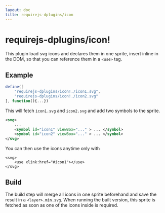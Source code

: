 ```yaml
---
layout: doc
title: requirejs-dplugins/icon
---
```


# requirejs-dplugins/icon!

This plugin load svg icons and declares them in one sprite, insert inline in the DOM, so that you can reference them
in a `<use>` tag.

## Example

```js
define([
    "requirejs-dplugins/icon!./icon1.svg",
    "requirejs-dplugins/icon!./icon2.svg"
], function(){...})
```

This will fetch `icon1.svg` and `icon2.svg` and add two symbols to the sprite.
```svg
<svg>
	...
	<symbol id="icon1" viewBox="..." > ... </symbol>
	<symbol id="icon2" viewBox="..." > ... </symbol>
</svg>
```

You can then use the icons anytime only with

```
<svg>
	<use xlink:href="#icon1"></use>
</svg>
```

## Build
The build step will merge all icons in one sprite beforehand and save the result in a `<layer>.min.svg`. 
When running the built version, this sprite is fetched as soon as one of the icons inside is required.